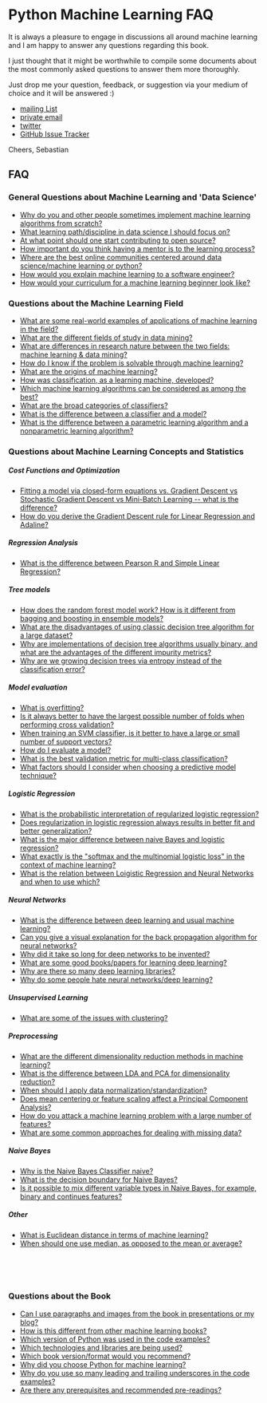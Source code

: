 # Python Machine Learning FAQ

It is always a pleasure to engage in discussions all around machine learning and I am happy to answer any questions regarding this book.

I just thought that it might be worthwhile to compile some documents about
the most commonly asked questions to answer them more thoroughly.

Just drop me your question, feedback, or suggestion via your medium of choice and it will be answered :)

- [mailing List](https://groups.google.com/forum/#!forum/python-machine-learning-book)
- [private email](mailto:mail@sebastianraschka.com)
- [twitter](https://twitter.com/rasbt)
- [GitHub Issue Tracker](https://github.com/rasbt/python-machine-learning-book/issues)

Cheers,
Sebastian

## FAQ

<!--- start -->

### General Questions about Machine Learning and 'Data Science'

- [Why do you and other people sometimes implement machine learning algorithms from scratch?](./implementing-from-scratch.md)
- [What learning path/discipline in data science I should focus on?](./data-science-career.md)
- [At what point should one start contributing to open source?](./open-source.md)
- [How important do you think having a mentor is to the learning process?](./mentor.md)
- [Where are the best online communities centered around data science/machine learning or python?](./ml-python-communities.md)
- [How would you explain machine learning to a software engineer?](./ml-to-a-programmer.md)
- [How would your curriculum for a machine learning beginner look like?](./ml-curriculum.md)


### Questions about the Machine Learning Field

- [What are some real-world examples of applications of machine learning in the field?](./ml-examples.md)
- [What are the different fields of study in data mining?](./datamining-overview.md)
- [What are differences in research nature between the two fields: machine learning & data mining?](./datamining-vs-ml.md)
- [How do I know if the problem is solvable through machine learning?](./ml-solvable.md)
- [What are the origins of machine learning?](./ml-origins.md)
- [How was classification, as a learning machine, developed?](./classifier-history.md)
- [Which machine learning algorithms can be considered as among the best?](./best-ml-algo.md)
- [What are the broad categories of classifiers?](./classifier-categories.md)
- [What is the difference between a classifier and a model?](./difference_classifier_model.md)
- [What is the difference between a parametric learning algorithm and a nonparametric learning algorithm?](./parametric_vs_nonparametric.md)

### Questions about Machine Learning Concepts and Statistics

##### Cost Functions and Optimization

- [Fitting a model via closed-form equations vs. Gradient Descent vs Stochastic Gradient Descent vs Mini-Batch Learning -- what is the difference?](./closed-form-vs-gd.md)
- [How do you derive the Gradient Descent rule for Linear Regression and Adaline?](./linear-gradient-derivative.md)

##### Regression Analysis

- [What is the difference between Pearson R and Simple Linear Regression?](./pearson-r-vs-linear-regr.md)

##### Tree models

- [How does the random forest model work? How is it different from bagging and boosting in ensemble models?](./bagging-boosting-rf.md)
- [What are the disadvantages of using classic decision tree algorithm for a large dataset?](./decision-tree-disadvantages.md)
- [Why are implementations of decision tree algorithms usually binary, and what are the advantages of the different impurity metrics?](./decision-tree-binary.md)
- [Why are we growing decision trees via entropy instead of the classification error?](./decisiontree-error-vs-entropy.md)

##### Model evaluation

- [What is overfitting?](./overfitting.md)
- [Is it always better to have the largest possible number of folds when performing cross validation?](./number-of-kfolds.md)
- [When training an SVM classifier, is it better to have a large or small number of support vectors?](./num-support-vectors.md)
- [How do I evaluate a model?](./evaluate-a-model.md)
- [What is the best validation metric for multi-class classification?](./multiclass-metric.md)
- [What factors should I consider when choosing a predictive model technique?](./choosing-technique.md)


##### Logistic Regression

- [What is the probabilistic interpretation of regularized logistic regression?](./probablistic-logistic-regression.md)
- [Does regularization in logistic regression always results in better fit and better generalization?](./regularized-logistic-regression-performance.md)
- [What is the major difference between naive Bayes and logistic regression?](./naive-bayes-vs-logistic-regression.md)
- [What exactly is the "softmax and the multinomial logistic loss" in the context of machine learning?](./softmax.md)
- [What is the relation between Loigistic Regression and Neural Networks and when to use which?](./logisticregr-neuralnet.md)

##### Neural Networks

- [What is the difference between deep learning and usual machine learning?](./difference-deep-and-normal-learning.md)
- [Can you give a visual explanation for the back propagation algorithm for neural networks?](./visual-backpropagation.md)
- [Why did it take so long for deep networks to be invented?](./inventing-deeplearning.md)
- [What are some good books/papers for learning deep learning?](./deep-learning-resources.md)
- [Why are there so many deep learning libraries?](./many-deeplearning-libs.md)
- [Why do some people hate neural networks/deep learning?](./deeplearning-criticism.md)

##### Unsupervised Learning

- [What are some of the issues with clustering?](./issues-with-clustering.md)

##### Preprocessing

- [What are the different dimensionality reduction methods in machine learning?](./dimensionality-reduction.md)
- [What is the difference between LDA and PCA for dimensionality reduction?](./lda-vs-pca.md)
- [When should I apply data normalization/standardization?](./when-to-standardize.md)
- [Does mean centering or feature scaling affect a Principal Component Analysis?](./pca-scaling.md)
- [How do you attack a machine learning problem with a large number of features?](./large-num-features.md)
- [What are some common approaches for dealing with missing data?](./missing-data.md)

##### Naive Bayes

- [Why is the Naive Bayes Classifier naive?](./naive-naive-bayes.md)
- [What is the decision boundary for Naive Bayes?](./naive-bayes-boundary.md)
- [Is it possible to mix different variable types in Naive Bayes, for example, binary and continues features?](./naive-bayes-vartypes.md)

##### Other

- [What is Euclidean distance in terms of machine learning?](./euclidean-distance.md)
- [When should one use median, as opposed to the mean or average?](./median-vs-mean.md)

<!--- end -->

<br>
<br>
<br>




### Questions about the Book

- [Can I use paragraphs and images from the book in presentations or my blog?](./copyright.md)
- [How is this different from other machine learning books?](./different.md)
- [Which version of Python was used in the code examples?](./py2py3.md)
- [Which technologies and libraries are being used?](./technologies.md)
- [Which book version/format would you recommend?](./version.md)
- [Why did you choose Python for machine learning?](./why-python.md)
- [Why do you use so many leading and trailing underscores in the code examples?](./underscore-convention.md)
- [Are there any prerequisites and recommended pre-readings?](./prerequisites.md)
